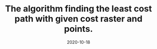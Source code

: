 ---
date: 2020-10-18
title: The algorithm finding the least cost path with given cost raster and points.
project_categories:
  - The Least Cost Path Plugin for QGIS
featured_image: "{{ site.baseurl }}{{ /images/LCP.png }}"
url: "https://github.com/ClaireXing/LeastCostPath"
recipe:
  servings: 60 cookies
  prep: 15 minutes
  cook: 15 minutes
  ingredients_markdown: |-
    * 200 g butter
    * 1 cup sugar
    * 1 cup golden syrup
    * 3 cups flour
    * 1 tablespoon ground ginger
    * 1 teaspoon baking soda
  directions_markdown: |-
    1. Pre heat oven to 350°F.
    2. Cream the butter and the sugar.
    3. Add the golden syrup and the dry ingredients.
    4. Mix everything together and roll into little balls. Put onto a greased baking tray, pressing the balls down very slightly with a fork.
    5. Bake at 350°F for 15 minutes.
    6. Cool on a wire rack and keep in an airtight container once cold.
--- 